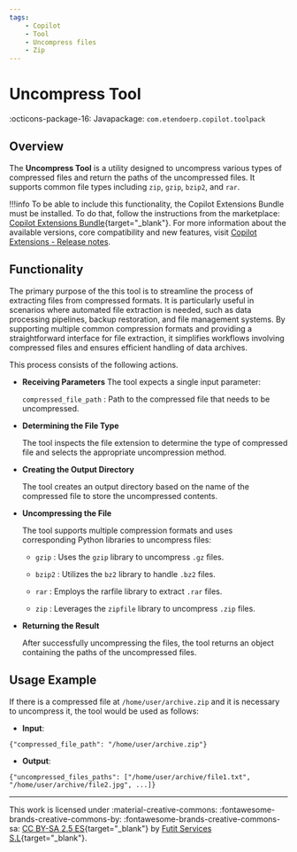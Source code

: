 ```yaml
---
tags:
    - Copilot
    - Tool
    - Uncompress files
    - Zip
---
```


# Uncompress Tool

:octicons-package-16: Javapackage: `com.etendoerp.copilot.toolpack`

## Overview

The **Uncompress Tool** is a utility designed to uncompress various types of compressed files and return the paths of the uncompressed files. It supports common file types including `zip`, `gzip`, `bzip2`, and `rar`.

!!!info
    To be able to include this functionality, the Copilot Extensions Bundle must be installed. To do that, follow the instructions from the marketplace: [Copilot Extensions Bundle](https://marketplace.etendo.cloud/?#/product-details?module=82C5DA1B57884611ABA8F025619D4C05){target="\_blank"}. For more information about the available versions, core compatibility and new features, visit [Copilot Extensions - Release notes](../../../whats-new/release-notes/etendo-copilot/bundles/release-notes.md).

## Functionality

The primary purpose of the this tool is to streamline the process of extracting files from compressed formats. It is particularly useful in scenarios where automated file extraction is needed, such as data processing pipelines, backup restoration, and file management systems. By supporting multiple common compression formats and providing a straightforward interface for file extraction, it simplifies workflows involving compressed files and ensures efficient handling of data archives.

This process consists of the following actions.

- **Receiving Parameters**
    The tool expects a single input parameter:

    `compressed_file_path` : Path to the compressed file that needs to be uncompressed.

- **Determining the File Type**

    The tool inspects the file extension to determine the type of compressed file and selects the appropriate uncompression method.

- **Creating the Output Directory**

    The tool creates an output directory based on the name of the compressed file to store the uncompressed contents.

- **Uncompressing the File**

    The tool supports multiple compression formats and uses corresponding Python libraries to uncompress files:

    - `gzip` : Uses the `gzip` library to uncompress `.gz` files.

    - `bzip2` : Utilizes the `bz2` library to handle `.bz2` files.

    - `rar` : Employs the rarfile library to extract `.rar` files.

    - `zip` : Leverages the `zipfile` library to uncompress `.zip` files.

- **Returning the Result**

    After successfully uncompressing the files, the tool returns an object containing the paths of the uncompressed files.

## Usage Example

If there is a compressed file at `/home/user/archive.zip` and it is necessary to uncompress it, the tool would be used as follows:

- **Input**:

```
{"compressed_file_path": "/home/user/archive.zip"}
```

- **Output**:

```
{"uncompressed_files_paths": ["/home/user/archive/file1.txt", "/home/user/archive/file2.jpg", ...]}
```

---
This work is licensed under :material-creative-commons: :fontawesome-brands-creative-commons-by: :fontawesome-brands-creative-commons-sa: [ CC BY-SA 2.5 ES](https://creativecommons.org/licenses/by-sa/2.5/es/){target="_blank"} by [Futit Services S.L](https://etendo.software){target="_blank"}.
